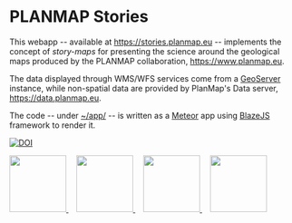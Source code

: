 # PLANMAP Stories

This webapp -- available at https://stories.planmap.eu -- implements the concept of _story-maps_ for presenting 
the science around the geological maps produced by the PLANMAP collaboration, https://www.planmap.eu.

The data displayed through WMS/WFS services come from a [GeoServer](http://geoserver.org/) instance, while non-spatial
data are provided by PlanMap's Data server, https://data.planmap.eu.

The code -- under [~/app/](/app/) -- is written as a [Meteor](https://meteor.com) app using [BlazeJS](http://blazejs.org/) framework to render it.

[![DOI](https://zenodo.org/badge/DOI/10.5281/zenodo.3260174.svg)](https://doi.org/10.5281/zenodo.3260174)


<a href='http://geoserver.org/'>
  <img width='100px' src='http://geoserver.org/img/geoserver-logo.png' />
</a>
<img width='10px' src='https://github.com/epn-vespa/vespaapp/blob/master/docs/assets/logos/slider-transparent-placeholder.png' />
<a href='https://leafletjs.com'>
  <img width='100px' src='https://leafletjs.com/docs/images/logo.png' />
</a>
<img width='10px' src='https://github.com/epn-vespa/vespaapp/blob/master/docs/assets/logos/slider-transparent-placeholder.png' />
<a href='https://www.meteor.com/'>
  <img width='100px' src='https://d14jjfgstdxsoz.cloudfront.net/assets/meteor-logo.svg' />
</a>
<img width='10px' src='https://github.com/epn-vespa/vespaapp/blob/master/docs/assets/logos/slider-transparent-placeholder.png' />
<a href='http://blazejs.org/'>
  <img width='100px' src='http://blazejs.org/logo/logo.png' />
</a>

